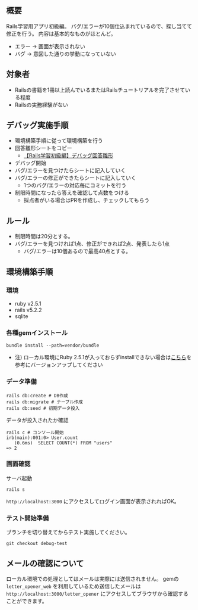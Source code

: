 ## 概要

Rails学習用アプリ初級編。
バグ/エラーが10個仕込まれているので、探し当てて修正を行う。
内容は基本的なものがほとんど。

- エラー -> 画面が表示されない
- バグ -> 意図した通りの挙動になっていない

## 対象者

- Railsの書籍を1冊以上読んでいるまたはRailsチュートリアルを完了させている程度
- Railsの実務経験がない

## デバッグ実施手順

- 環境構築手順に従って環境構築を行う
- 回答雛形シートをコピー
  - [【Rails学習初級編】デバッグ回答雛形](https://docs.google.com/spreadsheets/d/1wVLgIyGdn2iWxYrlwEMCf-mwLvRpuVeixLeiJm91MKs/edit?usp=sharing)
- デバッグ開始
- バグ/エラーを見つけたらシートに記入していく
- バグ/エラーの修正ができたらシートに記入していく
  - 1つのバグ/エラーの対応毎にコミットを行う
- 制限時間になったら答えを確認して点数をつける
  - 採点者がいる場合はPRを作成し、チェックしてもらう
  
  
## ルール

- 制限時間は20分とする。
- バグ/エラーを見つければ1点、修正ができれば2点、発表したら1点
  - バグ/エラーは10個あるので最高40点とする。

## 環境構築手順
### 環境
- ruby v2.5.1
- rails v5.2.2
- sqlite

### 各種gemインストール

```
bundle install --path=vendor/bundle
```

- 注) ローカル環境にRuby 2.5.1が入っておらずinstallできない場合は[こちら](https://qiita.com/akisanpony/items/ae9d8eed72945de98285)を参考にバージョンアップしてください

### データ準備

```
rails db:create # DB作成
rails db:migrate # テーブル作成
rails db:seed # 初期データ投入
```

データが投入されたか確認

```
rails c # コンソール開始
irb(main):001:0> User.count
   (0.6ms)  SELECT COUNT(*) FROM "users"
=> 2
```

### 画面確認

サーバ起動
```
rails s
```

`http://localhost:3000` にアクセスしてログイン画面が表示されればOK。

### テスト開始準備

ブランチを切り替えてからテスト実施してください。 
```
git checkout debug-test
```

## メールの確認について

ローカル環境での処理としてはメールは実際には送信されません。
gemの `letter_opener_web` を利用しているため送信したメールは `http://localhost:3000/letter_opener` にアクセスしてブラウザから確認することができます。
